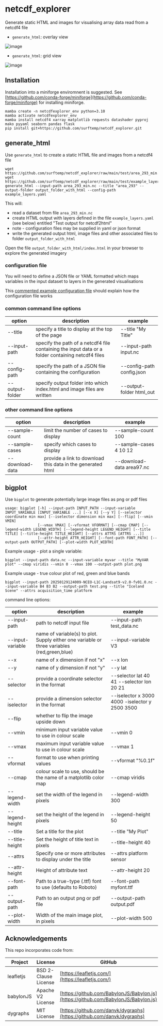 # netcdf_explorer

Generate static HTML and images for visualising array data read from a netcdf4 file


* `generate_html`: overlay view
  
![image](https://github.com/user-attachments/assets/7da5100e-f15c-4d76-8d07-b920752c5ec2)

* `generate_html`: grid view
  
![image](https://github.com/user-attachments/assets/b6a408dc-54d4-479f-9bd8-0f50b2326c89)

## Installation

Installation into a miniforge enviromnent is suggested.  See [https://github.com/conda-forge/miniforge](https://github.com/conda-forge/miniforge) for installing miniforge.

```
mamba create -n netcdfexplorer_env python=3.10
mamba activate netcdfexplorer_env
mamba install netcdf4 xarray matplotlib requests datashader pyproj mako pyyaml seaborn pandas flask
pip install git+https://github.com/surftemp/netcdf_explorer.git
```

## generate_html

Use `generate_html` to create a static HTML file and images from a netcdf4 file

```
wget https://github.com/surftemp/netcdf_explorer/raw/main/test/area_293_min.nc
wget https://github.com/surftemp/netcdf_explorer/raw/main/test/example_layers.json5
generate_html --input-path area_293_min.nc --title "area_293" --output-folder output_folder_with_html --config-path example_layers.yaml
```

This will:

* read a dataset from file `area_293_min.nc`
* create HTML output with layers defined in the file `example_layers.yaml` (see below) entitled "Test output for netcdf2html"
* note - configuration files may be supplied in yaml or json format
* write the generated output html, image files and other associated files to folder `output_folder_with_html`

Open the file `output_folder_with_html/index.html` in your browser to explore the generated imagery

### configuration file

You will need to define a JSON file or YAML formatted which maps variables in the input dataset to layers in the generated visualisations

This [commented example configuration file](test/example_layers.yaml) should explain how the configuration file works

### common command line options

| option          | description                                                                                       | example                   |
|-----------------|---------------------------------------------------------------------------------------------------|---------------------------|
 | --title         | specify a title to display at the top of the page                                                 | --title "My Title"        |
 | --input-path    | specify the path of a netcdf4 file containing the input data or a folder containing netcdf4 files | --input-path input.nc     |
 | --config-path   | specify the path of a JSON file containing the configuration                                      | --config-path config.json | 
 | --output-folder | specify output folder into which index.html and image files are written                           | --output-folder html_out  | 

### other command line options

| option          | description                                                | example                   |
|-----------------|------------------------------------------------------------|---------------------------|
 | --sample-count  | limit the number of cases to display                       | --sample-count 100        |
 | --sample-cases  | specify which cases to display                             | --sample-cases 4 10 12    |
 | --download-data | provide a link to download this data in the generated html | --download-data area97.nc | 


## bigplot

Use `bigplot` to generate potentially large image files as png or pdf files

```
usage: bigplot [-h] --input-path INPUT_PATH --input-variable INPUT_VARIABLE [INPUT_VARIABLE ...] [--x X] [--y Y] [--selector coordinate min max] [--iselector dimension min max] [--flip] [--vmin VMIN]
               [--vmax VMAX] [--vformat VFORMAT] [--cmap CMAP] [--legend-width LEGEND_WIDTH] [--legend-height LEGEND_HEIGHT] [--title TITLE] [--title-height TITLE_HEIGHT] [--attrs ATTRS [ATTRS ...]]
               [--attr-height ATTR_HEIGHT] [--font-path FONT_PATH] [--output-path OUTPUT_PATH] [--plot-width PLOT_WIDTH]

```

Example usage - plot a single variable:

```
bigplot --input-path data.nc --input-variable myvar --title "MyVAR plot" --cmap viridis --vmin 0 --vmax 100 --output-path plot.png
```

Example usage - true colour plot of red, green and blue bands

```
bigplot --input-path 20250129124009-NCEO-L1C-Landsat9-v2.0-fv01.0.nc --input-variable B4 B3 B2 --output-path test.png --title "Iceland Scene" --attrs acquisition_time platform
```

command line options:

| option           | description                                                                                 | example                                        |
|------------------|---------------------------------------------------------------------------------------------|------------------------------------------------|
| --input-path     | path to netcdf input file                                                                   | --input-path test_data.nc                      |
 | --input-variable | name of variable(s) to plot. Supply either one variable or three variables (red,green,blue) | --input-variable V3                            |
 | --x              | name of x dimension if not "x"                                                               | --x lon                                        |
 | --y              | name of y dimension if not "y" | --y lat                                        |                                                                      
 | --selector       | provide a coordinate selector in the format <coordinate> <min> <max> | --selector lat 40 41 --selector lon 20 21      |
 | --iselector      | provide a dimension selector in the format <dimension> <min> <max>  | --iselector x 3000 4000 -iselector y 2500 3500 |
 | --flip           |          whether to flip the image upside down |                                                |
 | --vmin           |          minimum input variable value to use in colour scale | --vmin 0                                       |
 | --vmax           |           maximum input variable value to use in colour scale | --vmax 1                                       |
 | --vformat        |     format to use when printing values | --vformat "%0.1f"                              |
 | --cmap           |           colour scale to use, should be the name of a matplotlib color map | --cmap viridis                                 |
 | --legend-width |  set the width of the legend in pixels | --legend-width 300                             |
 | --legend-height | set the height of the legend in pixels | --legend-height 50                             |                              
 | --title | Set a title for the plot | --title "My Plot"                              |
 | --title-height | Set the height of title text in pixels | --title-height 40                              |
 | --attrs | Specify one or more attributes to display under the title | --attrs platform sensor                        |
 |  --attr-height | Height of attribute text | --attr-height 20                               |
 | --font-path | Path to a true-type (.ttf) font to use (defaults to Roboto) | --font-path myfont.ttf                         |
 | --output-path | Path to an output png or pdf file | --output-path output.pdf                       | 
 | --plot-width | Width of the main image plot, in pixels | --plot-width 500                               |


## Acknowledgements

This repo incorporates code from:

| Project   | License              | GitHub                                                                             |
|-----------|----------------------|------------------------------------------------------------------------------------|
| leafletjs | BSD 2-Clause License | [https://leafletjs.com/](https://leafletjs.com/)                                   |
| babylonJS | Apache V2 License    | [https://github.com/BabylonJS/Babylon.js](https://github.com/BabylonJS/Babylon.js) |
| dygraphs  | MIT License          | [https://github.com/danvk/dygraphs](https://github.com/danvk/dygraphs)             |




